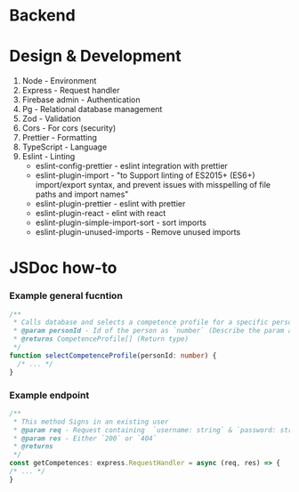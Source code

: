 # Backend

# Design & Development

1. Node - Environment
1. Express - Request handler
1. Firebase admin - Authentication
1. Pg - Relational database management
1. Zod - Validation
1. Cors - For cors (security)
1. Prettier - Formatting
1. TypeScript - Language
1. Eslint - Linting
   - eslint-config-prettier - eslint integration with prettier
   - eslint-plugin-import - "to Support linting of ES2015+ (ES6+) import/export syntax,
     and prevent issues with misspelling of file paths and import names"
   - eslint-plugin-prettier - eslint with prettier
   - eslint-plugin-react - elint with react
   - eslint-plugin-simple-import-sort - sort imports
   - eslint-plugin-unused-imports - Remove unused imports




# JSDoc how-to

### Example general fucntion
```TypeScript
/**
 * Calls database and selects a competence profile for a specific person (Short description)
 * @param personId - Id of the person as `number` (Describe the param and type)
 * @returns CompetenceProfile[] (Return type)
 */
function selectCompetenceProfile(personId: number) {
  /* ... */
}
```

### Example endpoint
```TypeScript
/**
 * This method Signs in an existing user
 * @param req - Request containing  `username: string` & `password: string`
 * @param res - Either `200` or `404`
 * @returns
 */
const getCompetences: express.RequestHandler = async (req, res) => {
/* ... */
}
```
